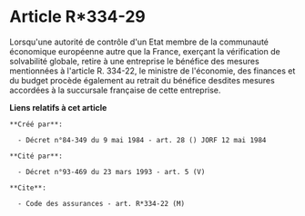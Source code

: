 # Article R*334-29

Lorsqu'une autorité de contrôle d'un Etat membre de la communauté économique européenne autre que la France, exerçant la
vérification de solvabilité globale, retire à une entreprise le bénéfice des mesures mentionnées à l'article R. 334-22, le
ministre de l'économie, des finances et du budget procède également au retrait du bénéfice desdites mesures accordées à la
succursale française de cette entreprise.

**Liens relatifs à cet article**

	**Créé par**:

	  - Décret n°84-349 du 9 mai 1984 - art. 28 () JORF 12 mai 1984

	**Cité par**:

	  - Décret n°93-469 du 23 mars 1993 - art. 5 (V)

	**Cite**:

	  - Code des assurances - art. R*334-22 (M)
